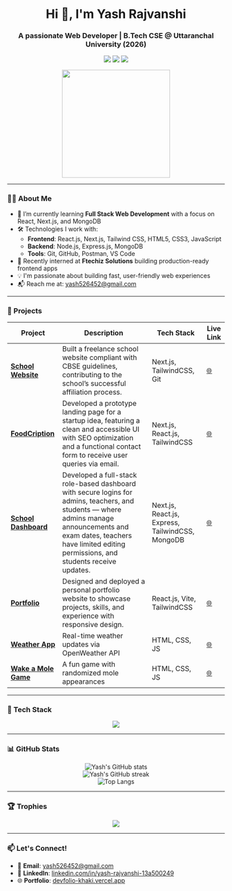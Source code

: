 <h1 align="center">Hi 👋, I'm Yash Rajvanshi</h1>
<h3 align="center">A passionate Web Developer | B.Tech CSE @ Uttaranchal University (2026)</h3>

<p align="center">
  <a href="https://github.com/yash-rajvanshi" target="_blank"><img src="https://img.shields.io/github/followers/yash-rajvanshi?label=Follow&style=social"></a>
  <a href="https://www.linkedin.com/in/yash-rajvanshi-13a500249/" target="_blank"><img src="https://img.shields.io/badge/LinkedIn-blue?logo=linkedin&style=flat&logoColor=white"></a>
  <a href="mailto:yash526452@gmail.com" target="_blank"><img src="https://img.shields.io/badge/Email-D14836?style=flat&logo=gmail&logoColor=white"></a>
</p>
<p align="center">
  <a href="https://devfolio-khaki.vercel.app/" target="_blank">
    <img src="https://img.shields.io/badge/Visit%20My%20Portfolio-238636?style=for-the-badge&logo=vercel&logoColor=white&labelColor=000000" width="250">
  </a>
</p>


-------
### 👨‍💻 About Me
- 🌱 I’m currently learning **Full Stack Web Development** with a focus on React, Next.js, and MongoDB  
- 🛠️ Technologies I work with:
  - **Frontend**: React.js, Next.js, Tailwind CSS, HTML5, CSS3, JavaScript  
  - **Backend**: Node.js, Express.js, MongoDB  
  - **Tools**: Git, GitHub, Postman, VS Code  
- 💼 Recently interned at **Ftechiz Solutions** building production-ready frontend apps  
- 💡 I'm passionate about building fast, user-friendly web experiences  
- 📬 Reach me at: yash526452@gmail.com

---

### 🚀 Projects

| Project | Description | Tech Stack | Live Link |
|--------|-------------|------------|-----------|
| **<a href="https://www.greenheavenacademy.in/" target="_blank">School Website</a>** | Built a freelance school website compliant with CBSE guidelines, contributing to the school’s successful affiliation process. | Next.js, TailwindCSS, Git | <a href="https://www.greenheavenacademy.in/" target="_blank">🌐</a> |
| **<a href="https://food-cription.vercel.app/" target="_blank">FoodCription</a>** | Developed a prototype landing page for a startup idea, featuring a clean and accessible UI with SEO optimization and a functional contact form to receive user queries via email. | Next.js, React.js, TailwindCSS | <a href="https://food-cription.vercel.app/" target="_blank">🌐</a> |
| **<a href="https://scholio.vercel.app/" target="_blank">School Dashboard</a>** | Developed a full-stack role-based dashboard with secure logins for admins, teachers, and students — where admins manage announcements and exam dates, teachers have limited editing permissions, and students receive updates. | Next.js, React.js, Express, TailwindCSS, MongoDB | <a href="https://scholio.vercel.app/" target="_blank">🌐</a> |
| **<a href="https://devfolio-khaki.vercel.app/" target="_blank">Portfolio</a>** | Designed and deployed a personal portfolio website to showcase projects, skills, and experience with responsive design. | React.js, Vite, TailwindCSS | <a href="https://devfolio-khaki.vercel.app/" target="_blank">🌐</a> |
| **<a href="https://yash-rajvanshi.github.io/Weather-App/" target="_blank">Weather App</a>** | Real-time weather updates via OpenWeather API | HTML, CSS, JS | <a href="https://yash-rajvanshi.github.io/Weather-App/" target="_blank">🌐</a> |
| **<a href="https://yash-rajvanshi.github.io/Wake-a-Mole-Game/" target="_blank">Wake a Mole Game</a>** | A fun game with randomized mole appearances | HTML, CSS, JS | <a href="https://yash-rajvanshi.github.io/Wake-a-Mole-Game/" target="_blank">🌐</a> |
---

### 🧰 Tech Stack

<p align="center">
  <img src="https://skillicons.dev/icons?i=js,react,nextjs,nodejs,express,mongodb,html,css,tailwind,git,github,postman,vscode" />
</p>

---

### 📊 GitHub Stats

<p align="center">
  <img src="https://github-readme-stats.vercel.app/api?username=yash-rajvanshi&show_icons=true&theme=radical" alt="Yash's GitHub stats" />
  <br />
  <img src="https://github-readme-streak-stats.herokuapp.com/?user=yash-rajvanshi&theme=radical" alt="Yash's GitHub streak" />
  <br />
  <img src="https://github-readme-stats.vercel.app/api/top-langs/?username=yash-rajvanshi&layout=compact&theme=radical" alt="Top Langs" />
</p>

---

### 🏆 Trophies

<p align="center">
  <img src="https://github-profile-trophy.vercel.app/?username=yash-rajvanshi&theme=gruvbox&row=1&column=6" />
</p>

---

### 📫 Let's Connect!

- 📧 **Email**: yash526452@gmail.com  
- 💼 **LinkedIn**: [linkedin.com/in/yash-rajvanshi-13a500249](https://www.linkedin.com/in/yash-rajvanshi-13a500249/)  
- 🌐 **Portfolio**: [devfolio-khaki.vercel.app](https://devfolio-khaki.vercel.app/)  
